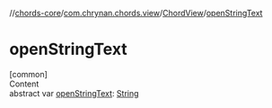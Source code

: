 //[chords-core](../../../index.md)/[com.chrynan.chords.view](../index.md)/[ChordView](index.md)/[openStringText](open-string-text.md)



# openStringText  
[common]  
Content  
abstract var [openStringText](open-string-text.md): [String](https://kotlinlang.org/api/latest/jvm/stdlib/kotlin/-string/index.html)  



